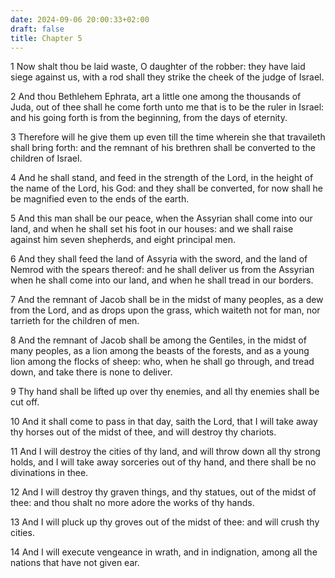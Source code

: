 ```yaml
---
date: 2024-09-06 20:00:33+02:00
draft: false
title: Chapter 5
---
```




1 Now shalt thou be laid waste, O daughter of the robber: they have laid siege against us, with a rod shall they strike the cheek of the judge of Israel.

2 And thou Bethlehem Ephrata, art a little one among the thousands of Juda, out of thee shall he come forth unto me that is to be the ruler in Israel: and his going forth is from the beginning, from the days of eternity.

3 Therefore will he give them up even till the time wherein she that travaileth shall bring forth: and the remnant of his brethren shall be converted to the children of Israel.

4 And he shall stand, and feed in the strength of the Lord, in the height of the name of the Lord, his God: and they shall be converted, for now shall he be magnified even to the ends of the earth.

5 And this man shall be our peace, when the Assyrian shall come into our land, and when he shall set his foot in our houses: and we shall raise against him seven shepherds, and eight principal men.

6 And they shall feed the land of Assyria with the sword, and the land of Nemrod with the spears thereof: and he shall deliver us from the Assyrian when he shall come into our land, and when he shall tread in our borders.

7 And the remnant of Jacob shall be in the midst of many peoples, as a dew from the Lord, and as drops upon the grass, which waiteth not for man, nor tarrieth for the children of men.

8 And the remnant of Jacob shall be among the Gentiles, in the midst of many peoples, as a lion among the beasts of the forests, and as a young lion among the flocks of sheep: who, when he shall go through, and tread down, and take there is none to deliver.

9 Thy hand shall be lifted up over thy enemies, and all thy enemies shall be cut off.

10 And it shall come to pass in that day, saith the Lord, that I will take away thy horses out of the midst of thee, and will destroy thy chariots.

11 And I will destroy the cities of thy land, and will throw down all thy strong holds, and I will take away sorceries out of thy hand, and there shall be no divinations in thee.

12 And I will destroy thy graven things, and thy statues, out of the midst of thee: and thou shalt no more adore the works of thy hands.

13 And I will pluck up thy groves out of the midst of thee: and will crush thy cities.

14 And I will execute vengeance in wrath, and in indignation, among all the nations that have not given ear.

